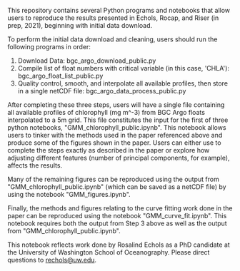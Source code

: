 This repository contains several Python programs and notebooks that allow users to reproduce the results presented in Echols, Rocap, and Riser (in prep, 2021), beginning with initial data download. 

To perform the initial data download and cleaning, users should run the following programs in order:
1. Download Data: bgc_argo_download_public.py
2. Compile list of float numbers with critical variable (in this case, 'CHLA'): bgc_argo_float_list_public.py
3. Quality control, smooth, and interpolate all available profiles, then store in a single netCDF file: bgc_argo_data_process_public.py

After completing these three steps, users will have a single file containing all available profiles of chlorophyll (mg m^-3) from BGC Argo floats interpolated to a 5m grid. This file constitutes the input for the first of three python notebooks, "GMM_chlorophyll_public.ipynb". This notebook allows users to tinker with the methods used in the paper referenced above and produce some of the figures shown in the paper. Users can either use to complete the steps exactly as described in the paper or explore how adjusting different features (number of principal components, for example), affects the results. 

Many of the remaining figures can be reproduced using the output from "GMM_chlorophyll_public.ipynb" (which can be saved as a netCDF file) by using the notebook "GMM_figures.ipynb".

Finally, the methods and figures relating to the curve fitting work done in the paper can be reproduced using the notebook "GMM_curve_fit.ipynb". This notebook requires both the output from Step 3 above as well as the output from "GMM_chlorophyll_public.ipynb".

This notebook reflects work done by Rosalind Echols as a PhD candidate at the University of Washington School of Oceanography. Please direct questions to rechols@uw.edu. 
